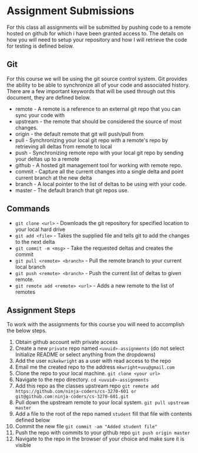 Assignment Submissions
================================================

For this class all assignments will be submitted by pushing code to a remote hosted on github for which
i have been granted access to.  The details on how you will need to setup your repository and how I will
retrieve the code for testing is defined below.   

## Git

For this course we will be using the git source control system.  Git provides the ability to be able to
synchronize all of your code and associated history.  There are a few important keywords that will be
used through out this document, they are defined below.   

* remote - A remote is a reference to an external git repo that you can sync your code with    
* upstream - the remote that should be considered the source of most changes.   
* origin - the default remote that git will push/pull from   
* pull - Synchronizing your local git repo with a remote's repo by retrieving all deltas from remote to local   
* push - Synchronizing remote repo with your local git repo by sending your deltas up to a remote   
* github - A hosted git management tool for working with remote repo.   
* commit - Capture all the current changes into a single delta and point current branch at the new delta    
* branch - A local pointer to the list of deltas to be using with your code.   
* master - The default branch that git repos use.    

## Commands

* `git clone <url>` - Downloads the git repository for specified location to your local hard drive   
* `git add <file>` - Takes the supplied file and tells git to add the changes to the next delta   
* `git commit -m <msg>` - Take the requested deltas and creates the commit    
* `git pull <remote> <branch>` - Pull the remote branch to your current local branch   
* `git push <remote> <branch>` - Push the current list of deltas to given remote.   
* `git remote add <remote> <url>` - Adds a new remote to the list of remotes   

## Assignment Steps

To work with the assignments for this course you will need to accomplish the below steps.   

1. Obtain github account with private access   
2. Create a new `private` repo named `<uvuid>-assignments` (do not select Initialize README or select anything from the dropdowns)   
3. Add the user `mikekwright` as a user with read access to the repo   
4. Email me the created repo to the address `mkwright+uvu@gmail.com`   
5. Clone the repo to your local machine.   `git clone <your url>`   
6. Navigate to the repo directory.  `cd <uvuid>-assignments`   
7. Add this repo as the classes upstream repo `git remote add https://github.com/ninja-coders/cs-3270-601 or git@github.com:ninja-coders/cs-3270-601.git`   
8. Pull down the upstream remote to your local system.  `git pull upstream master`   
9. Add a file to the root of the repo named `student` fill that file with contents defined below   
10. Commit the new file `git commit -am "Added student file"`   
11. Push the repo with commits to your github repo `git push origin master`   
12. Navigate to the repo in the browser of your choice and make sure it is visible   

